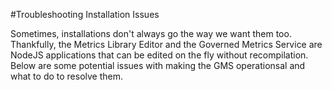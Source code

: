 #Troubleshooting Installation Issues

Sometimes, installations don't always go the way we want them too.  Thankfully, the Metrics Library Editor and the Governed Metrics Service are NodeJS applications that can be edited on the fly without recompilation.  Below are some potential issues with making the GMS operationsal and what to do to resolve them.
